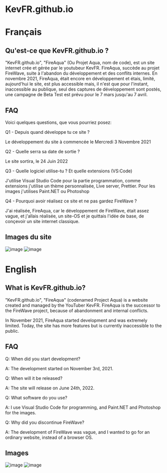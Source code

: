 # KevFR.github.io
# Français
<h2> Qu'est-ce que KevFR.github.io ? </h2>

"KevFR.github.io", "FireAqua" (Ou Projet Aqua, nom de code), est un site internet crée et gérée par le youtubeur KevFR. FireAqua, succède au projet FireWave, suite à l'abandon du développement et des conflits internes. En novembre 2021, FireAqua, était encore en développement et étais, limité, aujourd'hui le site, est plus accessible mais, il n'est que pour l'instant, inaccessible au publique, seul des captures de développement sont postés, une campagne de Beta Test est prévu pour le 7 mars jusqu'au 7 avril. 

<h2> FAQ </h2>

Voici quelques questions, que vous pourriez posez:

Q1 - Depuis quand développe tu ce site ?

Le développement du site à commencée le Mercredi 3 Novembre 2021

Q2 - Quelle serra sa date de sortie ?

Le site sortira, le 24 Juin 2022

Q3 - Quelle logiciel utilise-tu ? Et quelle extensions (VS:Code)

J'utilise Visual Studio Code pour la partie programmation, comme extensions j'utilise un thème personnalisée, Live server, Prettier. Pour les images j'utilises Paint.NET ou Photoshop

Q4 - Pourquoi avoir réalisez ce site et ne pas gardez FireWave ?

J'ai réalisée, FireAqua, car le développement de FireWave, était assez vague, et j'allais réalisée, un site-OS et je quittais l'idée de base, de conçevoir un site internet classique.

<h2> Images du site </h2>

![image](https://user-images.githubusercontent.com/70813133/153780165-998c8d99-31b8-456f-b388-f2b5d3e4bc38.png)
![image](https://user-images.githubusercontent.com/70813133/153780173-c54c2bc9-97d4-416c-a6dd-97dc28589c60.png)

# English
<h2> What is KevFR.github.io? </h2>
"KevFR.github.io", "FireAqua" (codenamed Project Aqua) is a website created and managed by the YouTuber KevFR. FireAqua is the successor to the FireWave project, because of abandonment and internal conflicts. 

In November 2021, FireAqua started development and was extremely limited. Today, the site has more features but is currently inaccessible to the public.

<h2> FAQ </h2>
Q: When did you start development?

A: The development started on November 3rd, 2021.

Q: When will it be released?

A: The site will release on June 24th, 2022.

Q: What software do you use?

A: I use Visual Studio Code for programming, and Paint.NET and Photoshop for the images.

Q: Why did you discontinue FireWave?

A: The development of FireWave was vague, and I wanted to go for an ordinary website, instead of a browser OS.

<h2> Images </h2>

![image](https://user-images.githubusercontent.com/70813133/153780165-998c8d99-31b8-456f-b388-f2b5d3e4bc38.png)
![image](https://user-images.githubusercontent.com/70813133/153780174-524f5a9e-993c-47e5-aca8-0745cefcc302.png)


